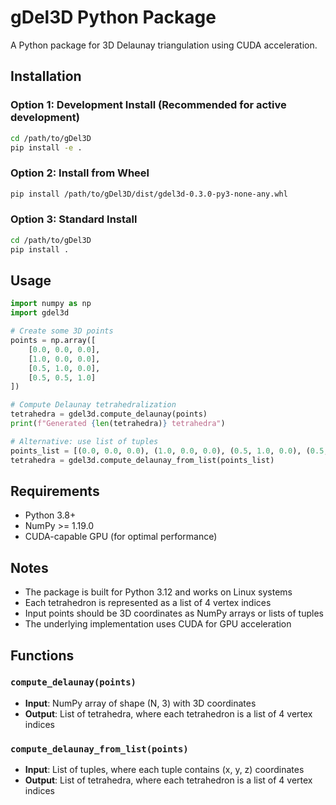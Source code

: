# gDel3D Python Package

A Python package for 3D Delaunay triangulation using CUDA acceleration.

## Installation

### Option 1: Development Install (Recommended for active development)
```bash
cd /path/to/gDel3D
pip install -e .
```

### Option 2: Install from Wheel
```bash
pip install /path/to/gDel3D/dist/gdel3d-0.3.0-py3-none-any.whl
```

### Option 3: Standard Install
```bash
cd /path/to/gDel3D
pip install .
```

## Usage

```python
import numpy as np
import gdel3d

# Create some 3D points
points = np.array([
    [0.0, 0.0, 0.0],
    [1.0, 0.0, 0.0],
    [0.5, 1.0, 0.0],
    [0.5, 0.5, 1.0]
])

# Compute Delaunay tetrahedralization
tetrahedra = gdel3d.compute_delaunay(points)
print(f"Generated {len(tetrahedra)} tetrahedra")

# Alternative: use list of tuples
points_list = [(0.0, 0.0, 0.0), (1.0, 0.0, 0.0), (0.5, 1.0, 0.0), (0.5, 0.5, 1.0)]
tetrahedra = gdel3d.compute_delaunay_from_list(points_list)
```

## Requirements

- Python 3.8+
- NumPy >= 1.19.0
- CUDA-capable GPU (for optimal performance)

## Notes

- The package is built for Python 3.12 and works on Linux systems
- Each tetrahedron is represented as a list of 4 vertex indices
- Input points should be 3D coordinates as NumPy arrays or lists of tuples
- The underlying implementation uses CUDA for GPU acceleration

## Functions

### `compute_delaunay(points)`
- **Input**: NumPy array of shape (N, 3) with 3D coordinates
- **Output**: List of tetrahedra, where each tetrahedron is a list of 4 vertex indices

### `compute_delaunay_from_list(points)`
- **Input**: List of tuples, where each tuple contains (x, y, z) coordinates
- **Output**: List of tetrahedra, where each tetrahedron is a list of 4 vertex indices
